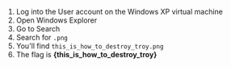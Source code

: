 1. Log into the User account on the Windows XP virtual machine
2. Open Windows Explorer
3. Go to Search
4. Search for `.png`
5. You'll find `this_is_how_to_destroy_troy.png`
6. The flag is **{this_is_how_to_destroy_troy}**
